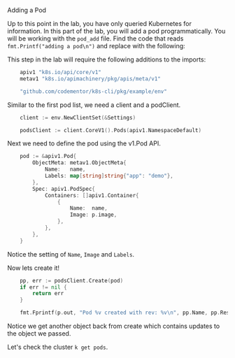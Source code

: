 Adding a Pod

Up to this point in the lab, you have only queried Kubernetes for information. In this part of the lab, you will add a pod programmatically. You will be working with the `pod_add` file. Find the
code that reads `fmt.Printf("adding a pod\n")` and replace with the following:

This step in the lab will require the following additions to the imports:

```go
	apiv1 "k8s.io/api/core/v1"
	metav1 "k8s.io/apimachinery/pkg/apis/meta/v1"

	"github.com/codementor/k8s-cli/pkg/example/env"
```

Similar to the first pod list, we need a client and a podClient.

```go
	client := env.NewClientSet(&Settings)

	podsClient := client.CoreV1().Pods(apiv1.NamespaceDefault)
```

Next we need to define the pod using the v1.Pod API.

```go
	pod := &apiv1.Pod{
		ObjectMeta: metav1.ObjectMeta{
			Name:   name,
			Labels: map[string]string{"app": "demo"},
		},
		Spec: apiv1.PodSpec{
			Containers: []apiv1.Container{
				{
					Name:  name,
					Image: p.image,
				},
			},
		},
	}
```

Notice the setting of `Name`, `Image` and `Labels`.

Now lets create it!
```go
	pp, err := podsClient.Create(pod)
	if err != nil {
		return err
	}

	fmt.Fprintf(p.out, "Pod %v created with rev: %v\n", pp.Name, pp.ResourceVersion)
```

Notice we get another object back from create which contains updates to the object we passed.

Let's check the cluster `k get pods`.
